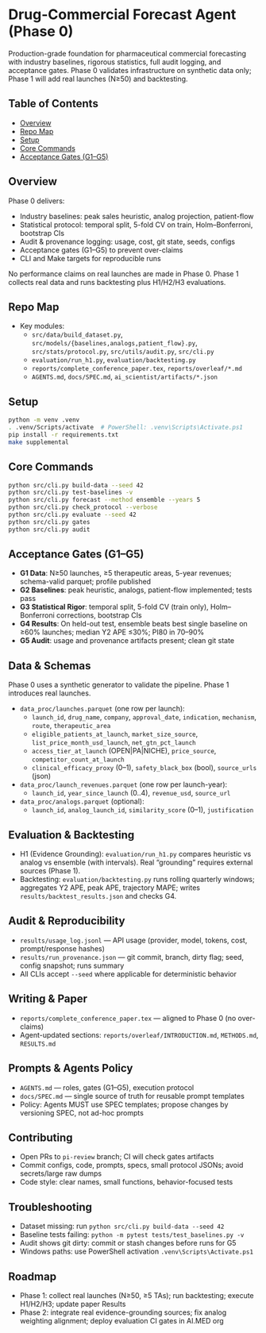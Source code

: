 # Drug-Commercial Forecast Agent (Phase 0)

Production-grade foundation for pharmaceutical commercial forecasting with industry baselines, rigorous statistics, full audit logging, and acceptance gates. Phase 0 validates infrastructure on synthetic data only; Phase 1 will add real launches (N≥50) and backtesting.

## Table of Contents
- [Overview](#overview)
- [Repo Map](#repo-map)
- [Setup](#setup)
- [Core Commands](#core-commands)
- [Acceptance Gates (G1–G5)](#acceptance-gates-g1–g5)

## Overview
Phase 0 delivers:
- Industry baselines: peak sales heuristic, analog projection, patient-flow
- Statistical protocol: temporal split, 5-fold CV on train, Holm–Bonferroni, bootstrap CIs
- Audit & provenance logging: usage, cost, git state, seeds, configs
- Acceptance gates (G1–G5) to prevent over-claims
- CLI and Make targets for reproducible runs

No performance claims on real launches are made in Phase 0. Phase 1 collects real data and runs backtesting plus H1/H2/H3 evaluations.

## Repo Map
- Key modules:
  - `src/data/build_dataset.py`, `src/models/{baselines,analogs,patient_flow}.py`, `src/stats/protocol.py`, `src/utils/audit.py`, `src/cli.py`
  - `evaluation/run_h1.py`, `evaluation/backtesting.py`
  - `reports/complete_conference_paper.tex`, `reports/overleaf/*.md`
  - `AGENTS.md`, `docs/SPEC.md`, `ai_scientist/artifacts/*.json`

## Setup
```bash
python -m venv .venv
. .venv/Scripts/activate  # PowerShell: .venv\Scripts\Activate.ps1
pip install -r requirements.txt
make supplemental
```

## Core Commands
```bash
python src/cli.py build-data --seed 42
python src/cli.py test-baselines -v
python src/cli.py forecast --method ensemble --years 5
python src/cli.py check_protocol --verbose
python src/cli.py evaluate --seed 42
python src/cli.py gates
python src/cli.py audit
```

## Acceptance Gates (G1–G5)
- **G1 Data**: N≥50 launches, ≥5 therapeutic areas, 5-year revenues; schema-valid parquet; profile published
- **G2 Baselines**: peak heuristic, analogs, patient-flow implemented; tests pass
- **G3 Statistical Rigor**: temporal split, 5-fold CV (train only), Holm–Bonferroni corrections, bootstrap CIs
- **G4 Results**: On held-out test, ensemble beats best single baseline on ≥60% launches; median Y2 APE ≤30%; PI80 in 70–90%
- **G5 Audit**: usage and provenance artifacts present; clean git state

## Data & Schemas
Phase 0 uses a synthetic generator to validate the pipeline. Phase 1 introduces real launches.

- `data_proc/launches.parquet` (one row per launch):
  - `launch_id`, `drug_name`, `company`, `approval_date`, `indication`, `mechanism`, `route`, `therapeutic_area`
  - `eligible_patients_at_launch`, `market_size_source`, `list_price_month_usd_launch`, `net_gtn_pct_launch`
  - `access_tier_at_launch` (OPEN|PA|NICHE), `price_source`, `competitor_count_at_launch`
  - `clinical_efficacy_proxy` (0–1), `safety_black_box` (bool), `source_urls` (json)
- `data_proc/launch_revenues.parquet` (one row per launch-year):
  - `launch_id`, `year_since_launch` (0..4), `revenue_usd`, `source_url`
- `data_proc/analogs.parquet` (optional):
  - `launch_id`, `analog_launch_id`, `similarity_score` (0–1), `justification`

## Evaluation & Backtesting
- H1 (Evidence Grounding): `evaluation/run_h1.py` compares heuristic vs analog vs ensemble (with intervals). Real “grounding” requires external sources (Phase 1).
- Backtesting: `evaluation/backtesting.py` runs rolling quarterly windows; aggregates Y2 APE, peak APE, trajectory MAPE; writes `results/backtest_results.json` and checks G4.

## Audit & Reproducibility
- `results/usage_log.jsonl` — API usage (provider, model, tokens, cost, prompt/response hashes)
- `results/run_provenance.json` — git commit, branch, dirty flag; seed, config snapshot; runs summary
- All CLIs accept `--seed` where applicable for deterministic behavior

## Writing & Paper
- `reports/complete_conference_paper.tex` — aligned to Phase 0 (no over-claims)
- Agent-updated sections: `reports/overleaf/INTRODUCTION.md`, `METHODS.md`, `RESULTS.md`

## Prompts & Agents Policy
- `AGENTS.md` — roles, gates (G1–G5), execution protocol
- `docs/SPEC.md` — single source of truth for reusable prompt templates
- Policy: Agents MUST use SPEC templates; propose changes by versioning SPEC, not ad-hoc prompts

## Contributing
- Open PRs to `pi-review` branch; CI will check gates artifacts
- Commit configs, code, prompts, specs, small protocol JSONs; avoid secrets/large raw dumps
- Code style: clear names, small functions, behavior-focused tests

## Troubleshooting
- Dataset missing: run `python src/cli.py build-data --seed 42`
- Baseline tests failing: `python -m pytest tests/test_baselines.py -v`
- Audit shows git dirty: commit or stash changes before runs for G5
- Windows paths: use PowerShell activation `.venv\Scripts\Activate.ps1`

## Roadmap
- Phase 1: collect real launches (N≥50, ≥5 TAs); run backtesting; execute H1/H2/H3; update paper Results
- Phase 2: integrate real evidence-grounding sources; fix analog weighting alignment; deploy evaluation CI gates in AI.MED org

